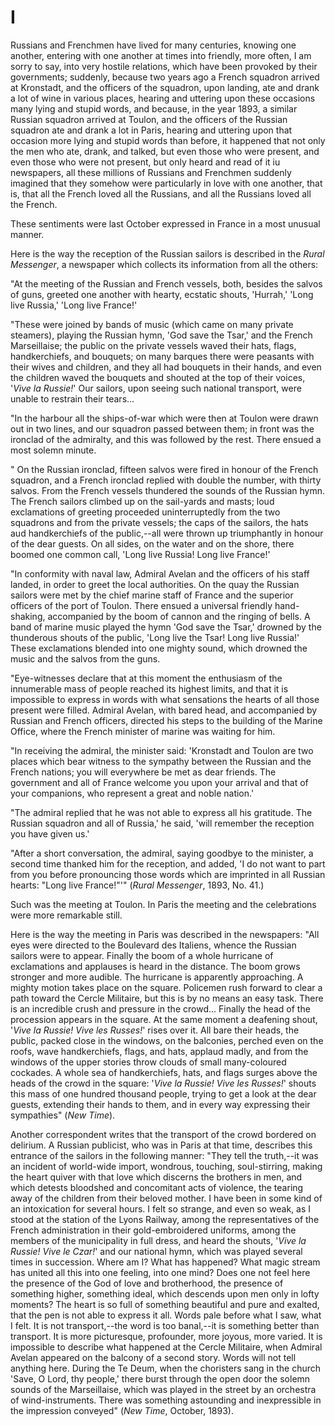 # I

Russians and Frenchmen have lived for many centuries, knowing one another, entering with one another at times into friendly, more often, I am sorry to say, into very hostile relations, which have been provoked by their governments; suddenly, because two years ago a French squadron arrived at Kronstadt, and the officers of the squadron, upon landing, ate and drank a lot of wine in various places, hearing and uttering upon these occasions many lying and stupid words, and because, in the year 1893, a similar Russian squadron arrived at Toulon, and the officers of the Russian squadron ate and drank a lot in Paris, hearing and uttering upon that occasion more lying and stupid words than before, it happened that not only the men who ate, drank, and talked, but even those who were present, and even those who were not present, but only heard and read of it iu newspapers, all these millions of Russians and Frenchmen suddenly imagined that they somehow were particularly in love with one another, that is, that all the French loved all the Russians, and all the Russians loved all the French.

These sentiments were last October expressed in France in a most unusual manner.

Here is the way the reception of the Russian sailors is described in the *Rural Messenger*, a newspaper which collects its information from all the others:

"At the meeting of the Russian and French vessels, both, besides the salvos of guns, greeted one another with hearty, ecstatic shouts, 'Hurrah,' 'Long live Russia,' 'Long live France!'

"These were joined by bands of music (which came on many private steamers), playing the Russian hymn, 'God save the Tsar,' and the French Marseillaise; the public on the private vessels waved their hats, flags, handkerchiefs, and bouquets; on many barques there were peasants with their wives and children, and they all had bouquets in their hands, and even the children waved the bouquets and shouted at the top of their voices, '*Vive la Russie!*' Our sailors, upon seeing such national transport, were unable to restrain their tears...

"In the harbour all the ships-of-war which were then at Toulon were drawn out in two lines, and our squadron passed between them; in front was the ironclad of the admiralty, and this was followed by the rest. There ensued a most solemn minute.

" On the Russian ironclad, fifteen salvos were fired in honour of the French squadron, and a French ironclad replied with double the number, with thirty salvos. From the French vessels thundered the sounds of the Russian hymn. The French sailors climbed up on the sail-yards and masts; loud exclamations of greeting proceeded uninterruptedly from the two squadrons and from the private vessels; the caps of the sailors, the hats aud handkerchiefs of the public,--all were thrown up triumphantly in honour of the dear guests. On all sides, on the water and on the shore, there boomed one common call, 'Long live Russia! Long live France!'

"In conformity with naval law, Admiral Avelan and the officers of his staff landed, in order to greet the local authorities. On the quay the Russian sailors were met by the chief marine staff of France and the superior officers of the port of Toulon. There ensued a universal friendly hand-shaking, accompanied by the boom of cannon and the ringing of bells. A band of marine music played the hymn 'God save the Tsar,' drowned by the thunderous shouts of the public, 'Long live the Tsar! Long live Russia!' These exclamations blended into one mighty sound, which drowned the music and the salvos from the guns.

"Eye-witnesses declare that at this moment the enthusiasm of the innumerable mass of people reached its highest limits, and that it is impossible to express in words with what sensations the hearts of all those present were filled. Admiral Avelan, with bared head, and accompanied by Russian and French officers, directed his steps to the building of the Marine Office, where the French minister of marine was waiting for him.

"In receiving the admiral, the minister said: 'Kronstadt and Toulon are two places which bear witness to the sympathy between the Russian and the French nations; you will everywhere be met as dear friends. The government and all of France welcome you upon your arrival and that of your companions, who represent a great and noble nation.'

"The admiral replied that he was not able to express all his gratitude.  The Russian squadron and all of Russia,' he said, 'will remember the reception you have given us.'

"After a short conversation, the admiral, saying goodbye to the minister, a second time thanked him for the reception, and added, 'I do not want to part from you before pronouncing those words which are imprinted in all Russian hearts: "Long live France!"'" (*Rural Messenger*, 1893, No. 41.)

Such was the meeting at Toulon. In Paris the meeting and the celebrations were more remarkable still.

Here is the way the meeting in Paris was described in the newspapers: "All eyes were directed to the Boulevard des Italiens, whence the Russian sailors were to appear. Finally the boom of a whole hurricane of exclamations and applauses is heard in the distance. The boom grows stronger and more audible. The hurricane is apparently approaching. A mighty motion takes place on the square. Policemen rush forward to clear a path toward the Cercle Militaire, but this is by no means an easy task. There is an incredible crush and pressure in the crowd... Finally the head of the procession appears in the square. At the same moment a deafening shout, '*Vive la Russie! Vive les Russes!*' rises over it. All bare their heads, the public, packed close in the windows, on the balconies, perched even on the roofs, wave handkerchiefs, flags, and hats, applaud madly, and from the windows of the upper stories throw clouds of small many-coloured cockades. A whole sea of handkerchiefs, hats, and flags surges above the heads of the crowd in the square: '*Vive la Russie! Vive les Russes!*' shouts this mass of one hundred thousand people, trying to get a look at the dear guests, extending their hands to them, and in every way expressing their sympathies" (*New Time*).

Another correspondent writes that the transport of the crowd bordered on delirium. A Russian publicist, who was in Paris at that time, describes this entrance of the sailors in the following manner: "They tell the truth,--it  was  an  incident  of  world-wide  import,  wondrous, touching, soul-stirring, making the heart quiver with that love which discerns the brothers in men, and which detests bloodshed and concomitant acts of violence, the tearing away of the children from their beloved mother. I have been in some kind of an intoxication for several hours. I felt so strange, and even so weak, as I stood at the station of the Lyons Railway, among the representatives of the French administration in their gold-embroidered uniforms, among the members of the municipality in full dress, and heard the shouts, '*Vive la Russie! Vive le Czar!*' and our national hymn, which was played several times in succession. Where am I? What has happened? What magic stream has united all this into one feeling, into one mind? Does one not feel here the presence of the God of love and brotherhood, the presence of something higher, something ideal, which descends upon men only in lofty moments? The heart is so full of something beautiful and pure and exalted, that the pen is not able to express it all. Words pale before what I saw, what I felt. It is not transport,--the word is too banal,--it is something better than transport. It is more picturesque, profounder, more joyous, more varied. It is impossible to describe what happened at the Cercle Militaire, when Admiral Avelan appeared on the balcony of a second story. Words will not tell anything here. During the Те Deum, when the choristers sang in the church 'Save, О Lord, thy people,' there burst through the open door the solemn sounds of the Marseillaise, which was played in the street by an orchestra of wind-instruments. There was something astounding and inexpressible in the impression conveyed" (*New Time*, October, 1893).

